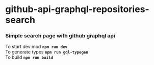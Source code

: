 # github-api-graphql-repositories-search
<p><h3>Simple search page with github graphql api</h3></p>
To start dev mod <strong><code>npm run dev</code></strong><br/>
To generate types <strong><code>npm run gql-typegen</code></strong><br/>
To build <strong><code>npm run build</code></strong>
